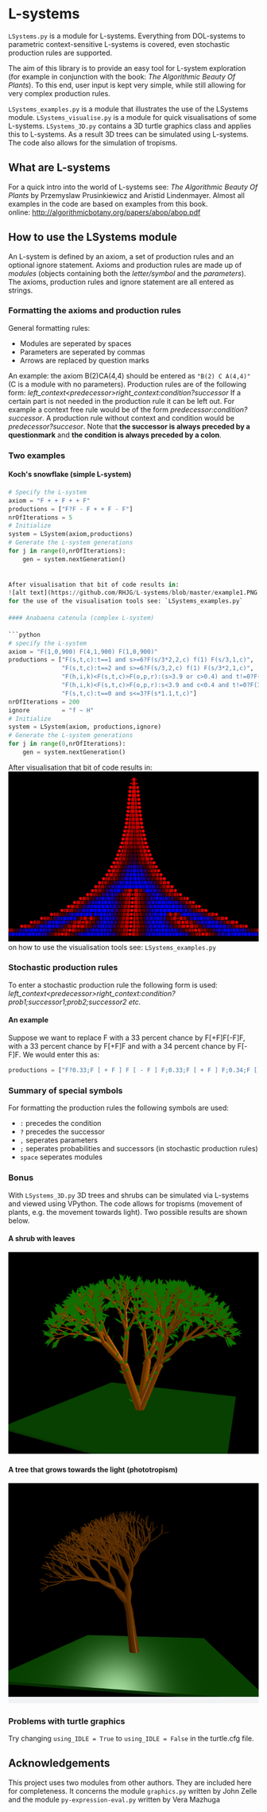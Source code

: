 # L-systems

`LSystems.py` is a module for L-systems.
Everything from DOL-systems to parametric context-sensitive L-systems is covered, even stochastic production rules are supported.

The aim of this library is to provide an easy tool for L-system exploration (for example in conjunction with the book: *The Algorithmic Beauty Of Plants*).
To this end, user input is kept very simple, while still allowing for very complex
production rules.

`LSystems_examples.py` is a module that illustrates the use of the LSystems module.
`LSystems_visualise.py` is a module for quick visualisations of some L-systems.
`LSystems_3D.py` contains a 3D turtle graphics class and applies this to L-systems.
As a result 3D trees can be simulated using L-systems. The code also allows for
the simulation of tropisms.

## What are L-systems

For a quick intro into the world of L-systems see:
*The Algorithmic Beauty Of Plants* by Przemyslaw Prusinkiewicz and Aristid Lindenmayer.
Almost all examples in the code are based on examples from this book.  
online: <http://algorithmicbotany.org/papers/abop/abop.pdf>

## How to use the LSystems module

An L-system is defined by an axiom, a set of production rules and an optional ignore statement. Axioms and production rules are made up of *modules* (objects containing both the *letter/symbol* and the *parameters*). The axioms, production rules and ignore statement are all entered as strings.

### Formatting the axioms and production rules

General formatting rules:

- Modules are seperated by spaces
- Parameters are seperated by commas
- Arrows are replaced by question marks

An example: the axiom B(2)CA(4,4) should be entered as `"B(2) C A(4,4)"` (C is a module with no parameters).
Production rules are of the following form: *left_context\<predecessor\>right_context:condition?successor*
If a certain part is not needed in the production rule it can be left out. For example a context free rule would be of the form *predecessor:condition?successor*. A production rule without context and condition would be *predecessor?succesor*. Note that **the successor is always preceded by a questionmark** and **the condition is always preceded by a colon**.

### Two examples

#### Koch's snowflake (simple L-system)

```python
# Specify the L-system
axiom = "F + + F + + F"
productions = ["F?F - F + + F - F"]
nrOfIterations = 5
# Initialize
system = LSystem(axiom,productions)
# Generate the L-system generations
for j in range(0,nrOfIterations):
    gen = system.nextGeneration()


After visualisation that bit of code results in:
![alt text](https://github.com/RHJG/L-systems/blob/master/example1.PNG "Koch's snowflake")
for the use of the visualisation tools see: `LSystems_examples.py`

#### Anabaena catenula (complex L-system)

```python
# specify the L-system
axiom = "F(1,0,900) F(4,1,900) F(1,0,900)"
productions = ["F(s,t,c):t==1 and s>=6?F(s/3*2,2,c) f(1) F(s/3,1,c)",
               "F(s,t,c):t==2 and s>=6?F(s/3,2,c) f(1) F(s/3*2,1,c)",
               "F(h,i,k)<F(s,t,c)>F(o,p,r):(s>3.9 or c>0.4) and t!=0?F(s+0.1,t,c+0.25*(k+r-3*c))",
               "F(h,i,k)<F(s,t,c)>F(o,p,r):s<3.9 and c<0.4 and t!=0?F(1,0,900)",
               "F(s,t,c):t==0 and s<=3?F(s*1.1,t,c)"]
nrOfIterations = 200
ignore         = "f ~ H"
# Initialize
system = LSystem(axiom, productions,ignore)
# Generate the L-system generations
for j in range(0,nrOfIterations):
    gen = system.nextGeneration()
```

After visualisation that bit of code results in:
![alt text](https://github.com/RHJG/L-systems/blob/master/example2.PNG "Anabaena catenula")
on how to use the visualisation tools see: `LSystems_examples.py`

### Stochastic production rules

To enter a stochastic production rule the following form is used: *left_context\<predecessor\>right_context:condition?prob1;successor1;prob2;successor2 etc.*

#### An example

Suppose we want to replace F with a 33 percent chance by F[+F]F[-F]F, with a 33 percent chance by F[+F]F and with a 34 percent chance by F[-F]F. We would enter this as:

```python
productions = ["F?0.33;F [ + F ] F [ - F ] F;0.33;F [ + F ] F;0.34;F [ - F ] F"]
```

### Summary of special symbols

For formatting the production rules the following symbols are used:

- `:` precedes the condition
- `?` precedes the successor
- `,` seperates parameters
- `;` seperates probabilities and successors (in stochastic production rules)
- `space` seperates modules

### Bonus

With `LSystems_3D.py` 3D trees and shrubs can be simulated via L-systems and viewed using VPython. The code allows for tropisms (movement of plants, e.g. the movement towards light). Two possible results are shown below.

#### A shrub with leaves

![alt text](https://github.com/RHJG/L-systems/blob/master/example3.PNG "3D_shrub")

#### A tree that grows towards the light (phototropism)

![alt text](https://github.com/RHJG/L-systems/blob/master/example4.PNG "3D_tree")

### Problems with turtle graphics

Try changing `using_IDLE = True` to `using_IDLE = False` in the turtle.cfg file.

## Acknowledgements

This project uses two modules from other authors. They are included here for completeness. It concerns the module `graphics.py` written by John Zelle and the module `py-expression-eval.py` written by Vera Mazhuga
